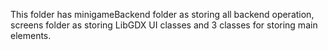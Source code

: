 This folder has minigameBackend folder as storing all backend operation, screens folder as storing LibGDX UI classes and 3 classes for storing main elements. 
